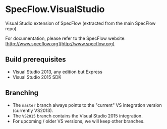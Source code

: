 # SpecFlow.VisualStudio

Visual Studio extension of SpecFlow (extracted from the main SpecFlow repo).

For documentation, please refer to the SpecFlow website: 
[http://www.specflow.org](http://www.specflow.org)

## Build prerequisites

- Visual Studio 2013, any edition but Express
- Visual Studio 2015 SDK

## Branching

- The `master` branch always points to the "current" VS integration version (currently VS2013).
- The `VS2015` branch contains the Visual Studio 2015 integration.
- For upcoming / older VS versions, we will keep other branches.
